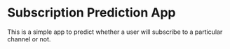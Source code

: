# Subscription Prediction App

This is a simple app to predict whether a user will subscribe to a particular channel or not.